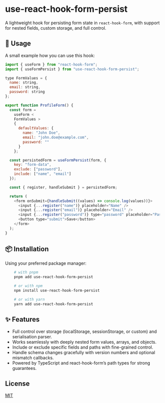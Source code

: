 # use-react-hook-form-persist

A lightweight hook for persisting form state in `react-hook-form`, with support for nested fields, custom storage, and full control.

## 🚀 Usage

A small example how you can use this hook:

```javascript
import { useForm } from "react-hook-form";
import { useFormPersist } from "use-react-hook-form-persist";

type FormValues = {
  name: string,
  email: string,
  password: string
};

export function ProfileForm() {
  const form =
    useForm <
    FormValues >
    {
      defaultValues: {
        name: "John Doe",
        email: "john.doe@example.com",
        password: ""
      }
    };

  const persistedForm = useFormPersist(form, {
    key: "form-data",
    exclude: ["password"],
    include: ["name", "email"]
  });

  const { register, handleSubmit } = persistedForm;

  return (
    <form onSubmit={handleSubmit((values) => console.log(values))}>
      <input {...register("name")} placeholder="Name" />
      <input {...register("email")} placeholder="Email" />
      <input {...register("password")} type="password" placeholder="Password" />
      <button type="submit">Save</button>
    </form>
  );
}
```

## 📦 Installation

Using your preferred package manager:

```bash
    # with pnpm
    pnpm add use-react-hook-form-persist

    # or with npm
    npm install use-react-hook-form-persist

    # or with yarn
    yarn add use-react-hook-form-persist
```

## ✨ Features

- Full control over storage (localStorage, sessionStorage, or custom) and serialisation parser.
- Works seamlessly with deeply nested form values, arrays, and objects.
- Include or exclude specific fields and paths with fine-grained control.
- Handle schema changes gracefully with version numbers and optional mismatch callbacks.
- Powered by TypeScript and react-hook-form’s path types for strong guarantees.

## License

[MIT](https://choosealicense.com/licenses/mit/)

